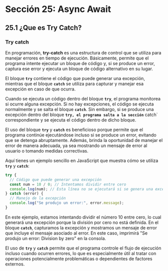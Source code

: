 # Sección 25: **Async Await**

## 25.1 ¿Que es Try Catch?

### Try catch

En programación, **try-catch** es una estructura de control que se utiliza para manejar errores en tiempo de ejecución. Básicamente, permite que el programa intente ejecutar un bloque de código y, si se produce un error, captura ese error y ejecuta un bloque de código alternativo en su lugar.

El bloque **`try`** contiene el código que puede generar una excepción, mientras que el bloque **`catch`** se utiliza para capturar y manejar esa excepción en caso de que ocurra.

Cuando se ejecuta un código dentro del bloque **`try`**, el programa monitorea si ocurre alguna excepción. Si no hay excepciones, el código se ejecuta normalmente y se salta el bloque **`catch`**. Sin embargo, si se produce una excepción dentro del bloque **`try, el programa salta a la sección`** catch` correspondiente y se ejecuta el código dentro de dicho bloque.

El uso del bloque **`try`** y **`catch`** es beneficioso porque permite que el programa continúe ejecutándose incluso si se produce un error, evitando que se detenga abruptamente. Además, brinda la oportunidad de manejar el error de manera adecuada, ya sea mostrando un mensaje de error al usuario o tomando medidas correctivas.

Aquí tienes un ejemplo sencillo en JavaScript que muestra cómo se utiliza **`try`** y **`catch`**:

```jsx
try {
  // Código que puede generar una excepción
  const num = 10 / 0; // Intentamos dividir entre cero
  console.log(num); // Esta línea no se ejecutará si se genera una excepción
} catch (error) {
  // Manejo de la excepción
  console.log("Se produjo un error:", error.message);
}
```

En este ejemplo, estamos intentando dividir el número 10 entre cero, lo cual generará una excepción porque la división por cero no está definida. En el bloque **`catch`**, capturamos la excepción y mostramos un mensaje de error que incluye el mensaje asociado al error. En este caso, imprimirá "Se produjo un error: Division by zero" en la consola.

El uso de **`try`** y **`catch`** permite que el programa controle el flujo de ejecución incluso cuando ocurren errores, lo que es especialmente útil al tratar con operaciones potencialmente problemáticas o dependientes de factores externos.

